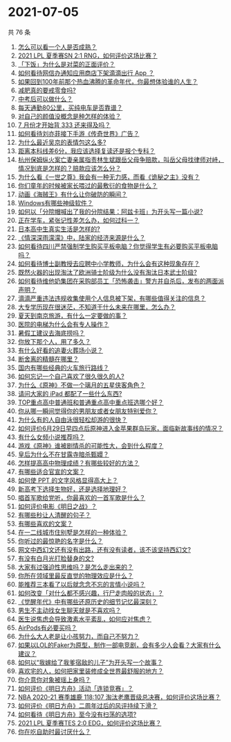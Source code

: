 # 2021-07-05

共 76 条

<!-- BEGIN -->
<!-- 最后更新时间 Mon Jul 05 2021 08:11:36 GMT+0800 (China Standard Time) -->

1. [怎么可以看一个人是否成熟？](https://www.zhihu.com/question/415808060)
2. [2021 LPL 夏季赛SN 2:1 RNG，如何评价这场比赛？](https://www.zhihu.com/question/470013968)
3. [「下饭」为什么是对菜的正面评价？](https://www.zhihu.com/question/468067386)
4. [如何看待网信办通知应用商店下架滴滴出行 App ？](https://www.zhihu.com/question/470015739)
5. [如果回到100年前那个热血沸腾的革命年代，你最想体验谁的人生？](https://www.zhihu.com/question/460118166)
6. [减肥真的要戒零食吗?](https://www.zhihu.com/question/468839689)
7. [中考后可以做什么？](https://www.zhihu.com/question/465877304)
8. [每天通勤80公里，买纯电车是否靠谱？](https://www.zhihu.com/question/468510743)
9. [对自己的颜值没概念是种怎样的体验？](https://www.zhihu.com/question/309262006)
10. [7 月份才开始背 333 还来得及吗？](https://www.zhihu.com/question/405506994)
11. [如何看待刘亦菲接下手游《传奇世界》广告？](https://www.zhihu.com/question/469422532)
12. [为什么最近吴京的表情包这么多?](https://www.zhihu.com/question/459051105)
13. [距离本科线差6分，我应该选择复读还是报个专科？](https://www.zhihu.com/question/467517153)
14. [杭州保姆纵火案亡妻亲属指责林生斌跟岳父母争赔款，叫岳父母找律师对峙，情况到底是怎样的？赔款应该怎么分？](https://www.zhihu.com/question/469306984)
15. [为什么看《一世之尊》我会有一种无力感，而看《诡秘之主》没有？](https://www.zhihu.com/question/466875284)
16. [你们童年的时候被家长喂过的最敷衍的食物是什么？](https://www.zhihu.com/question/462844792)
17. [动画《海贼王》有什么让你破防的瞬间？](https://www.zhihu.com/question/466340998)
18. [Windows有哪些神级软件？](https://www.zhihu.com/question/465494790)
19. [如何以「分院帽喊出了我的分院结果：阿兹卡班」为开头写一篇小说?](https://www.zhihu.com/question/386972533)
20. [正在学车，紧张记性差怎么办，如何过科一？](https://www.zhihu.com/question/458621193)
21. [日本高中生真实生活是怎样的?](https://www.zhihu.com/question/358652855)
22. [《情深深雨濛濛》中，陆家的经济来源是什么？](https://www.zhihu.com/question/54479741)
23. [如何看待四川严禁强制学生购买平板电脑？你觉得学生有必要购买平板电脑吗？](https://www.zhihu.com/question/469907647)
24. [如何看待博士副教授去应聘中小学教师，为什么会有这种现象存在？](https://www.zhihu.com/question/469006927)
25. [既然火器的出现淘汰了欧洲骑士阶级为什么没有淘汰日本武士阶级?](https://www.zhihu.com/question/469293153)
26. [如何看待维他奶集团在采购部员工「恐怖袭击」警方并自杀后，发布的两面派声明？](https://www.zhihu.com/question/469732478)
27. [滴滴严重违法违规收集使用个人信息被下架，有哪些值得关注的信息？](https://www.zhihu.com/question/470016029)
28. [大专学历现在很迷茫，不知道干什么未来在哪里，怎么办？](https://www.zhihu.com/question/467003536)
29. [夏天到南京旅游，有什么一定要做的事？](https://www.zhihu.com/question/469022675)
30. [医院的电梯为什么会有专人操作？](https://www.zhihu.com/question/275348817)
31. [暑假工建议去海底捞吗？](https://www.zhihu.com/question/398756321)
32. [你放下那个人，用了多久？](https://www.zhihu.com/question/459105986)
33. [有什么好看的追妻火葬场小说？](https://www.zhihu.com/question/463891070)
34. [断舍离的精髓在哪里？](https://www.zhihu.com/question/25044125)
35. [国内有哪些经典的火车旅行路线？](https://www.zhihu.com/question/469093965)
36. [如何忘记一个自己喜欢了很久很久的人?](https://www.zhihu.com/question/468233405)
37. [为什么《原神》不做一个璃月的五星侠客角色？](https://www.zhihu.com/question/468594400)
38. [请问大家的 iPad 都配了一些什么东西?](https://www.zhihu.com/question/441947056)
39. [TOP重点高中普通班和普通重点高中重点班选哪个好？](https://www.zhihu.com/question/461031307)
40. [你从哪一瞬间觉得你的男朋友或者女朋友特别爱你？](https://www.zhihu.com/question/310415598)
41. [为什么有的人自由泳很轻松却游的很快？](https://www.zhihu.com/question/368523197)
42. [如何评价6月29日早四点后原神进入金苹果群岛玩家，面临新故事线的情况？](https://www.zhihu.com/question/468978856)
43. [有什么女频小说推荐吗？](https://www.zhihu.com/question/457795893)
44. [游戏《原神》谁被剧情杀的可能性大，会到什么程度？](https://www.zhihu.com/question/466856390)
45. [皇后为什么不在甘露寺暗杀甄嬛？](https://www.zhihu.com/question/323782581)
46. [怎样提高高中物理成绩？有哪些较好的方法？](https://www.zhihu.com/question/20300295)
47. [有哪些适合官宣的文案？](https://www.zhihu.com/question/436157838)
48. [如何使 PPT 的文字风格显得高大上？](https://www.zhihu.com/question/26104860)
49. [新高考下选择生物好，还是选择地理好？](https://www.zhihu.com/question/463643144)
50. [唱首军歌给党听，你最喜欢的一首军歌是什么？](https://www.zhihu.com/question/469697834)
51. [如何评价电影《明日之战》？](https://www.zhihu.com/question/469466765)
52. [有哪些秒让人清醒的句子？](https://www.zhihu.com/question/464766380)
53. [有哪些喜欢的文案？](https://www.zhihu.com/question/460143596)
54. [在一二线城市住别墅是怎样的一种体验？](https://www.zhihu.com/question/350485995)
55. [你听过的最惊艳的名字是什么？](https://www.zhihu.com/question/265694919)
56. [网文中西幻文还有没有出路，还有没有读者，该不该坚持西幻文?](https://www.zhihu.com/question/469646044)
57. [有没有白月光打脸替身的文?](https://www.zhihu.com/question/459071698)
58. [大家有过强迫性思维吗？是怎么走出来的？](https://www.zhihu.com/question/400662217)
59. [你所在领域里最反直觉的物理效应是什么？](https://www.zhihu.com/question/466498607)
60. [能推荐三本看了以后就念念不忘的言情小说吗？](https://www.zhihu.com/question/420713607)
61. [如何改变「对什么都不感兴趣，行尸走肉般的状态」？](https://www.zhihu.com/question/31249796)
62. [《觉醒年代》中有哪些还原历史的细节记忆最深刻？](https://www.zhihu.com/question/451486276)
63. [男生不主动找女生聊天就是不喜欢吗？](https://www.zhihu.com/question/428269881)
64. [医生说焦虑会导致激素水平紊乱，如何应对焦虑？](https://www.zhihu.com/question/469907164)
65. [AirPods有必要买吗？](https://www.zhihu.com/question/465884888)
66. [为什么大人老是让小孩努力，而自己不努力？](https://www.zhihu.com/question/465729487)
67. [如果以LOL的Faker为原型，制作一部电竞剧，会有多少人会看？大家有什么建议？](https://www.zhihu.com/question/467272877)
68. [如何以“我嫁给了我爹宿敌的儿子”为开头写一个故事？](https://www.zhihu.com/question/425380931)
69. [喜欢宅的人，如何把家里装修成全世界最舒服的地方？](https://www.zhihu.com/question/35781319)
70. [你介意你对象被瑶上身吗？](https://www.zhihu.com/question/429956758)
71. [如何评价《明日方舟》活动「连锁竞赛」？](https://www.zhihu.com/question/469569572)
72. [NBA 2020-21 赛季雄鹿 118:107
    淘汰老鹰晋级总决赛，如何评价这场比赛？](https://www.zhihu.com/question/469901211)
73. [如何评价《明日方舟》二周年过后的风评持续下滑？](https://www.zhihu.com/question/469788139)
74. [如何看待《明日方舟》至今没有扫荡的选项?](https://www.zhihu.com/question/469337436)
75. [2021 LPL 夏季赛TES 2:0
    EDG，如何评价这场比赛？](https://www.zhihu.com/question/469986525)
76. [你在吃自助时最讨厌什么？](https://www.zhihu.com/question/63212359)

<!-- END -->
